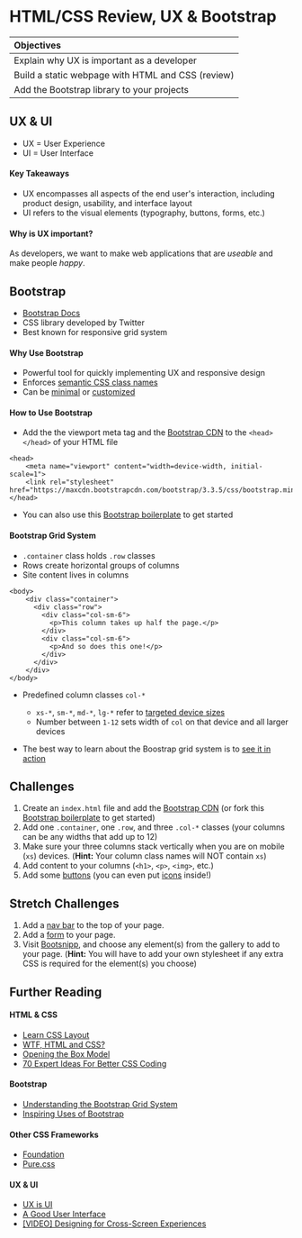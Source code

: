 # HTML/CSS Review, UX & Bootstrap
| Objectives |
| :--- |
| Explain why UX is important as a developer |
| Build a static webpage with HTML and CSS (review) |
| Add the Bootstrap library to your projects |

## UX & UI
  * UX = User Experience
  * UI = User Interface

#### Key Takeaways
  * UX encompasses all aspects of the end user's interaction, including product design, usability, and interface layout
  * UI refers to the visual elements (typography, buttons, forms, etc.)

#### Why is UX important?

  As developers, we want to make web applications that are *useable* and make people *happy*.

## Bootstrap
  * [Bootstrap Docs](http://getbootstrap.com/css)
  * CSS library developed by Twitter
  * Best known for responsive grid system

#### Why Use Bootstrap
  * Powerful tool for quickly implementing UX and responsive design
  * Enforces [semantic CSS class names](https://css-tricks.com/semantic-class-names)
  * Can be [minimal](http://dartjobs.herokuapp.com) or [customized](https://www.stitchfix.com)

#### How to Use Bootstrap
  * Add the the viewport meta tag and the [Bootstrap CDN](http://getbootstrap.com/getting-started/#download) to the `<head></head>` of your HTML file

  ```
  <head>
      <meta name="viewport" content="width=device-width, initial-scale=1">
      <link rel="stylesheet" href="https://maxcdn.bootstrapcdn.com/bootstrap/3.3.5/css/bootstrap.min.css">
  </head>
  ```

  * You can also use this [Bootstrap boilerplate](https://github.com/sf-wdi-19-20/staging-modules/tree/master/w1_d2_2_bootstrap_css/bootstrap_boilerplate) to get started

#### Bootstrap Grid System
  * `.container` class holds `.row` classes
  * Rows create horizontal groups of columns
  * Site content lives in columns

  ```
  <body>
      <div class="container">
        <div class="row">
          <div class="col-sm-6">
            <p>This column takes up half the page.</p>
          </div>
          <div class="col-sm-6">
            <p>And so does this one!</p>
          </div>
        </div>
      </div>
  </body>
  ```

  * Predefined column classes `col-*`
      * `xs-*`, `sm-*`, `md-*`, `lg-*` refer to [targeted device sizes](http://getbootstrap.com/css/#grid-media-queries)
      * Number between `1-12` sets width of `col` on that device and all larger devices


  * The best way to learn about the Boostrap grid system is to [see it in action](https://sf-wdi-19-20.github.io/staging-modules/w1_d2_2_bootstrap_css/bootstrap_grid/index.html)

## Challenges
  1. Create an `index.html` file and add the [Bootstrap CDN](http://getbootstrap.com/getting-started/#download) (or fork this [Bootstrap boilerplate](https://github.com/sf-wdi-19-20/staging-modules/tree/master/w1_d2_2_bootstrap_css/bootstrap_boilerplate) to get started)
  2. Add one `.container`, one `.row`, and three `.col-*` classes (your columns can be any widths that add up to 12)
  3. Make sure your three columns stack vertically when you are on mobile (`xs`) devices. (**Hint:** Your column class names will NOT contain `xs`)
  4. Add content to your columns (`<h1>`, `<p>`, `<img>`, etc.)
  5. Add some [buttons](http://getbootstrap.com/css/#buttons) (you can even put [icons](http://getbootstrap.com/components/#glyphicons) inside!)

## Stretch Challenges
  1. Add a [nav bar](http://getbootstrap.com/components/#navbar) to the top of your page.
  2. Add a [form](http://getbootstrap.com/css/#forms) to your page.
  3. Visit [Bootsnipp](http://bootsnipp.com), and choose any element(s) from the gallery to add to your page. (**Hint:** You will have to add your own stylesheet if any extra CSS is required for the element(s) you choose)

## Further Reading

#### HTML & CSS
  * [Learn CSS Layout](http://learnlayout.com)
  * [WTF, HTML and CSS?](http://wtfhtmlcss.com)
  * [Opening the Box Model](http://learn.shayhowe.com/html-css/opening-the-box-model)
  * [70 Expert Ideas For Better CSS Coding](http://www.smashingmagazine.com/2007/05/10/70-expert-ideas-for-better-css-coding)

#### Bootstrap
  * [Understanding the Bootstrap Grid System](https://scotch.io/tutorials/understanding-the-bootstrap-3-grid-system)
  * [Inspiring Uses of Bootstrap](http://expo.getbootstrap.com)

#### Other CSS Frameworks
  * [Foundation](http://foundation.zurb.com)
  * [Pure.css](http://purecss.io)

#### UX & UI
  * [UX is UI](https://medium.com/@mikeatherton/ux-is-ui-105460807734)
  * [A Good User Interface](http://goodui.org)
  * [[VIDEO] Designing for Cross-Screen Experiences](http://aneventapart.com/news/post/screen-time-an-event-apart-video-by-luke-wroblewski)
